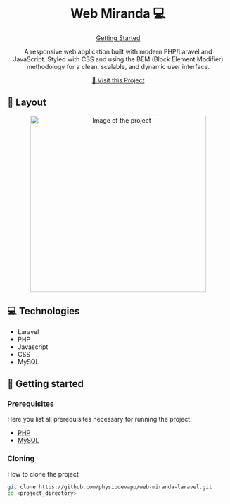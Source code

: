 

<h1 align="center" style="font-weight: bold;">Web Miranda 💻</h1>

<p align="center">
<a href="#started">Getting Started</a>
 
</p>


<p align="center">A responsive web application built with modern PHP/Laravel and JavaScript. Styled with CSS and using the BEM (Block Element Modifier) methodology for a clean, scalable, and dynamic user interface.</p>


<p align="center">
<a href="http://13.38.95.38/">📱 Visit this Project</a>
</p>

<h2 id="layout">🎨 Layout</h2>

<p align="center">

<img src="http://physiodev-portfolio.s3-website.eu-west-3.amazonaws.com/assets/web%20shot-DynIG1-s.png" alt="Image of the project" width="400px">
</p>

<h2 id="technologies">💻 Technologies</h2>

- Laravel
- PHP
- Javascript
- CSS
- MySQL

<h2 id="started">🚀 Getting started</h2>

<h3>Prerequisites</h3>

Here you list all prerequisites necessary for running the project:

- [PHP](https://www.php.net/downloads)
- [MySQL](https://dev.mysql.com/downloads/)

<h3>Cloning</h3>

How to clone the project

```bash
git clone https://github.com/physiodevapp/web-miranda-laravel.git
cd <project_directory>
```

